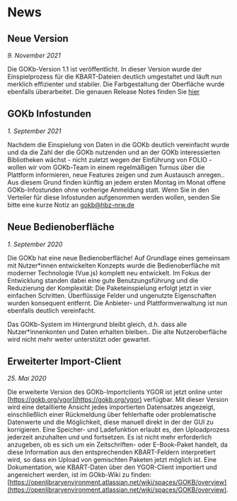 # News

## Neue Version
*9. November 2021*

Die GOKb-Version 1.1 ist veröffentlicht. In dieser Version wurde der Einspielprozess für die KBART-Dateien deutlich umgestaltet und läuft nun merklich effizienter und stabiler. Die Farbgestaltung der Oberfläche wurde ebenfalls überarbeitet. Die genauen Release Notes finden Sie [hier](./releases.md "GOKb Release Notes") 

## GOKb Infostunden

*1. September 2021*

Nachdem die Einspielung von Daten in die GOKb deutlich vereinfacht wurde und da die Zahl der die GOKb nutzenden und an der GOKb interessierten Bibliotheken wächst - nicht zuletzt wegen der Einführung von FOLIO - wollen wir vom GOKb-Team in einem regelmäßigen Turnus über die Plattform informieren, neue Features zeigen und zum Austausch anregen.. Aus diesem Grund finden künftig an jedem ersten Montag im Monat offene GOKb-Infostunden ohne vorherige Anmeldung statt. Wenn Sie in den Verteiler für diese Infostunden aufgenommen werden wollen, senden Sie bitte eine kurze Notiz an gokb@hbz-nrw.de 

## Neue Bedienoberfläche

*1. September 2020*

Die GOKb hat eine neue Bedienoberfläche! Auf Grundlage eines gemeinsam mit Nutzer*innen entwickelten Konzepts wurde die Bedienoberfläche mit moderner Technologie (Vue.js) komplett neu entwickelt. Im Fokus der Entwicklung standen dabei eine gute Benutzungsführung und die Reduzierung der Komplexität: Die Paketeinspielung erfolgt jetzt in vier einfachen Schritten. Überflüssige Felder und ungenutzte Eigenschaften wurden konsequent entfernt. Die Anbieter- und Plattformverwaltung ist nun ebenfalls deutlich vereinfacht.

Das GOKb-System im Hintergrund bleibt gleich, d.h. dass alle Nutzer*innenkonten und Daten erhalten bleiben.. Die alte Nutzeroberfläche wird nicht mehr weiter unterstützt oder gewartet. 


## Erweiterter Import-Client

*25. Mai 2020*

Die erweiterte Version des GOKb-Importclients YGOR ist jetzt online unter
[https://gokb.org/ygor](https://gokb.org/ygor) verfügbar. Mit dieser Version wird eine detaillierte Ansicht jedes
importierten Datensatzes angezeigt, einschließlich einer Rückmeldung über fehlerhafte oder problematische
Datenwerte und die Möglichkeit, diese manuell direkt in der der GUI zu korrigieren. 
Eine Speicher- und Ladefunktion erlaubt es, den Uploadprozess jederzeit anzuhalten und
und fortsetzen. 
Es ist nicht mehr erforderlich anzugeben, ob es sich um ein Zeitschriften- oder E-Book-Paket handelt, 
da diese Information aus den entsprechenden KBART-Feldern interpretiert wird, so dass ein Upload von gemischten Paketen jetzt möglich ist. 
Eine Dokumentation, wie KBART-Daten über den YGOR-Client importiert und angereichert werden, ist im GOkb-Wiki zu finden:
[https://openlibraryenvironment.atlassian.net/wiki/spaces/GOKB/overview](https://openlibraryenvironment.atlassian.net/wiki/spaces/GOKB/overview).
